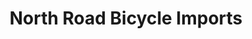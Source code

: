---
title: "North Road Bicycle Imports"
url: /yanceyville/north-road-bicycle-imports/
shop: Fahrrad
---